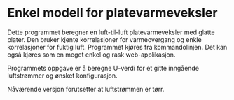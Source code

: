 # Enkel modell for platevarmeveksler

Dette programmet beregner en luft-til-luft platevarmeveksler med glatte plater. Den bruker kjente korrelasjoner for varmeovergang og enkle korrelasjoner for fuktig luft. Programmet kjøres fra kommandolinjen. Det kan også kjøres som en meget enkel og rask web-applikasjon.

Programmets oppgave er å beregne U-verdi for et gitte inngående luftstrømmer og ønsket konfigurasjon.

Nåværende versjon forutsetter at luftstrømmen er tørr.